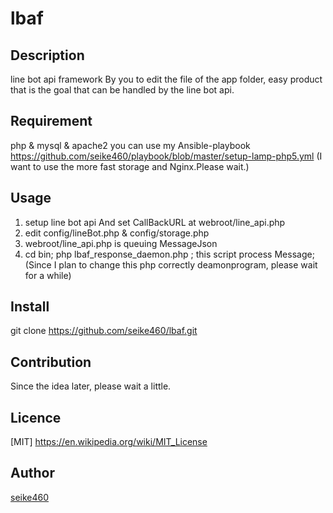 lbaf
====

## Description
line bot api framework
By you to edit the file of the app folder, easy product that is the goal that can be handled by the line bot api.

## Requirement
php & mysql & apache2
you can use my Ansible-playbook
https://github.com/seike460/playbook/blob/master/setup-lamp-php5.yml
(I want to use the more fast storage and Nginx.Please wait.)

## Usage
1. setup line bot api And set CallBackURL at webroot/line_api.php 
2. edit config/lineBot.php & config/storage.php
3. webroot/line_api.php is queuing MessageJson
4. cd bin; php lbaf_response_daemon.php ; this script process Message;
(Since I plan to change this php correctly deamonprogram, please wait for a while)

## Install
git clone https://github.com/seike460/lbaf.git

## Contribution
Since the idea later, please wait a little.

## Licence

[MIT] https://en.wikipedia.org/wiki/MIT_License

## Author

[seike460](https://github.com/seike460)
